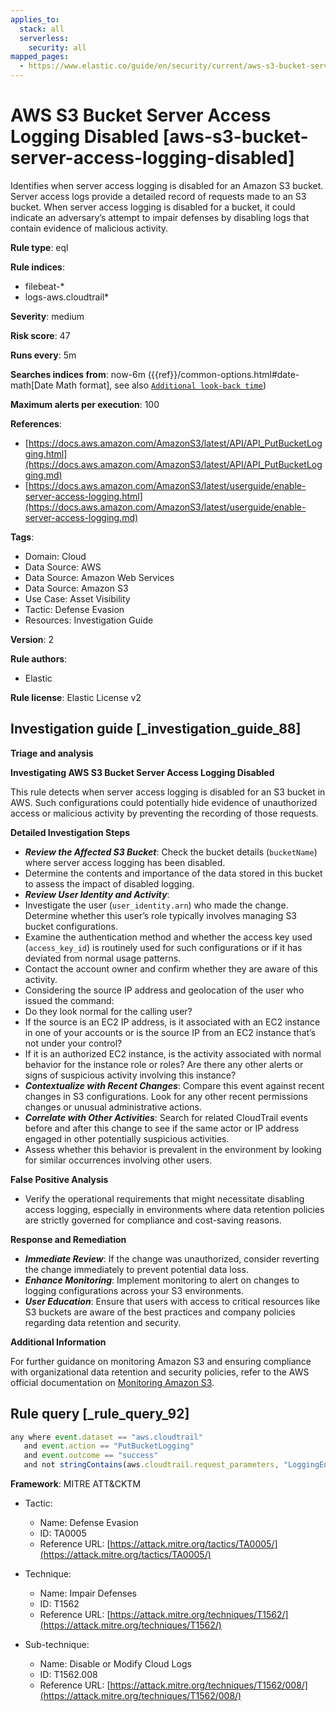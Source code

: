 ```yaml
---
applies_to:
  stack: all
  serverless:
    security: all
mapped_pages:
  - https://www.elastic.co/guide/en/security/current/aws-s3-bucket-server-access-logging-disabled.html
---
```


# AWS S3 Bucket Server Access Logging Disabled [aws-s3-bucket-server-access-logging-disabled]

Identifies when server access logging is disabled for an Amazon S3 bucket. Server access logs provide a detailed record of requests made to an S3 bucket. When server access logging is disabled for a bucket, it could indicate an adversary’s attempt to impair defenses by disabling logs that contain evidence of malicious activity.

**Rule type**: eql

**Rule indices**:

* filebeat-*
* logs-aws.cloudtrail*

**Severity**: medium

**Risk score**: 47

**Runs every**: 5m

**Searches indices from**: now-6m ({{ref}}/common-options.html#date-math[Date Math format], see also [`Additional look-back time`](docs-content://solutions/security/detect-and-alert/create-detection-rule.md#rule-schedule))

**Maximum alerts per execution**: 100

**References**:

* [https://docs.aws.amazon.com/AmazonS3/latest/API/API_PutBucketLogging.html](https://docs.aws.amazon.com/AmazonS3/latest/API/API_PutBucketLogging.md)
* [https://docs.aws.amazon.com/AmazonS3/latest/userguide/enable-server-access-logging.html](https://docs.aws.amazon.com/AmazonS3/latest/userguide/enable-server-access-logging.md)

**Tags**:

* Domain: Cloud
* Data Source: AWS
* Data Source: Amazon Web Services
* Data Source: Amazon S3
* Use Case: Asset Visibility
* Tactic: Defense Evasion
* Resources: Investigation Guide

**Version**: 2

**Rule authors**:

* Elastic

**Rule license**: Elastic License v2

## Investigation guide [_investigation_guide_88]

**Triage and analysis**

**Investigating AWS S3 Bucket Server Access Logging Disabled**

This rule detects when server access logging is disabled for an S3 bucket in AWS. Such configurations could potentially hide evidence of unauthorized access or malicious activity by preventing the recording of those requests.

**Detailed Investigation Steps**

* ***Review the Affected S3 Bucket***: Check the bucket details (`bucketName`) where server access logging has been disabled.
* Determine the contents and importance of the data stored in this bucket to assess the impact of disabled logging.
* ***Review User Identity and Activity***:
* Investigate the user (`user_identity.arn`) who made the change. Determine whether this user’s role typically involves managing S3 bucket configurations.
* Examine the authentication method and whether the access key used (`access_key_id`) is routinely used for such configurations or if it has deviated from normal usage patterns.
* Contact the account owner and confirm whether they are aware of this activity.
* Considering the source IP address and geolocation of the user who issued the command:
* Do they look normal for the calling user?
* If the source is an EC2 IP address, is it associated with an EC2 instance in one of your accounts or is the source IP from an EC2 instance that’s not under your control?
* If it is an authorized EC2 instance, is the activity associated with normal behavior for the instance role or roles? Are there any other alerts or signs of suspicious activity involving this instance?
* ***Contextualize with Recent Changes***: Compare this event against recent changes in S3 configurations. Look for any other recent permissions changes or unusual administrative actions.
* ***Correlate with Other Activities***: Search for related CloudTrail events before and after this change to see if the same actor or IP address engaged in other potentially suspicious activities.
* Assess whether this behavior is prevalent in the environment by looking for similar occurrences involving other users.

**False Positive Analysis**

* Verify the operational requirements that might necessitate disabling access logging, especially in environments where data retention policies are strictly governed for compliance and cost-saving reasons.

**Response and Remediation**

* ***Immediate Review***: If the change was unauthorized, consider reverting the change immediately to prevent potential data loss.
* ***Enhance Monitoring***: Implement monitoring to alert on changes to logging configurations across your S3 environments.
* ***User Education***: Ensure that users with access to critical resources like S3 buckets are aware of the best practices and company policies regarding data retention and security.

**Additional Information**

For further guidance on monitoring Amazon S3 and ensuring compliance with organizational data retention and security policies, refer to the AWS official documentation on [Monitoring Amazon S3](https://docs.aws.amazon.com/AmazonS3/latest/userguide/monitoring-overview.md).


## Rule query [_rule_query_92]

```js
any where event.dataset == "aws.cloudtrail"
   and event.action == "PutBucketLogging"
   and event.outcome == "success"
   and not stringContains(aws.cloudtrail.request_parameters, "LoggingEnabled")
```

**Framework**: MITRE ATT&CKTM

* Tactic:

    * Name: Defense Evasion
    * ID: TA0005
    * Reference URL: [https://attack.mitre.org/tactics/TA0005/](https://attack.mitre.org/tactics/TA0005/)

* Technique:

    * Name: Impair Defenses
    * ID: T1562
    * Reference URL: [https://attack.mitre.org/techniques/T1562/](https://attack.mitre.org/techniques/T1562/)

* Sub-technique:

    * Name: Disable or Modify Cloud Logs
    * ID: T1562.008
    * Reference URL: [https://attack.mitre.org/techniques/T1562/008/](https://attack.mitre.org/techniques/T1562/008/)



